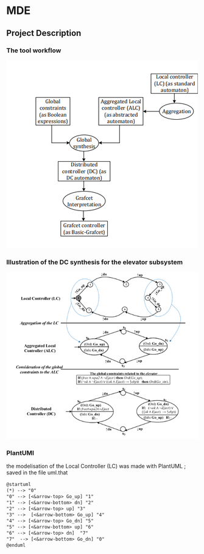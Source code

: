 # MDE

## Project Description 

### The tool workflow 
![Image of the tool workflow ](https://github.com/kiiboyane/MDE/blob/master/images/workflow.PNG)

###  Illustration of the DC synthesis for the elevator subsystem
![Image of the tool workflow ](https://github.com/kiiboyane/MDE/blob/master/images/ToDC.PNG)

### PlantUMl 
the modelisation of the Local Controller (LC) was made with PlantUML  ; saved in the file uml.that 

```
@startuml
(*) --> "0"
"0" --> [<&arrow-top> Go_up] "1"  
"1" --> [<&arrow-bottom> dn] "2"
"2" --> [<&arrow-top> up] "3"
"3" -->  [<&arrow-bottom> Go_up] "4"
"4" --> [<&arrow-top> Go_dn] "5"
"5" --> [<&arrow-bottom> up] "6"
"6" --> [<&arrow-top> dn]  "7"
"7"  --> [<&arrow-bottom> Go_dn] "0"
@enduml

```





